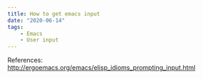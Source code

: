 ```yaml
---
title: How to get emacs input
date: "2020-06-14"
tags:
    - Emacs
    - User input
---
```


References:
http://ergoemacs.org/emacs/elisp_idioms_prompting_input.html

